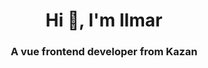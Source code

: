 <h1 align="center">Hi 👋, I'm Ilmar</h1>
<h3 align="center">A vue frontend developer from Kazan</h3>

